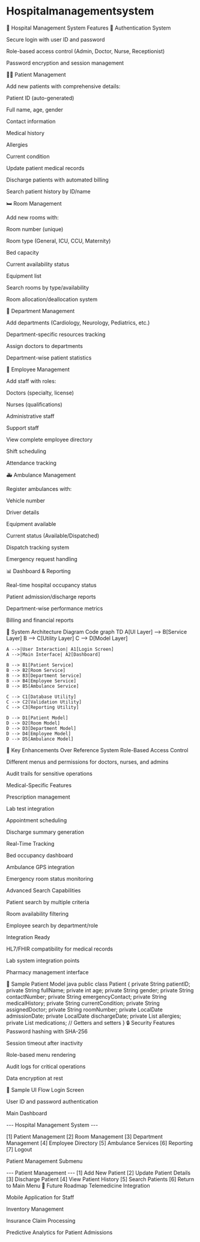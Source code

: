 # Hospitalmanagementsystem
🏥 Hospital Management System Features
🔐 Authentication System

Secure login with user ID and password

Role-based access control (Admin, Doctor, Nurse, Receptionist)

Password encryption and session management

👨‍⚕️ Patient Management

Add new patients with comprehensive details:

Patient ID (auto-generated)

Full name, age, gender

Contact information

Medical history

Allergies

Current condition

Update patient medical records

Discharge patients with automated billing

Search patient history by ID/name

🛏️ Room Management

Add new rooms with:

Room number (unique)

Room type (General, ICU, CCU, Maternity)

Bed capacity

Current availability status

Equipment list

Search rooms by type/availability

Room allocation/deallocation system

🏥 Department Management

Add departments (Cardiology, Neurology, Pediatrics, etc.)

Department-specific resources tracking

Assign doctors to departments

Department-wise patient statistics

👥 Employee Management

Add staff with roles:

Doctors (specialty, license)

Nurses (qualifications)

Administrative staff

Support staff

View complete employee directory

Shift scheduling

Attendance tracking

🚑 Ambulance Management

Register ambulances with:

Vehicle number

Driver details

Equipment available

Current status (Available/Dispatched)

Dispatch tracking system

Emergency request handling

📊 Dashboard & Reporting

Real-time hospital occupancy status

Patient admission/discharge reports

Department-wise performance metrics

Billing and financial reports

🧩 System Architecture
Diagram
Code
graph TD
    A[UI Layer] --> B[Service Layer]
    B --> C[Utility Layer]
    C --> D[Model Layer]
    
    A -->|User Interaction| A1[Login Screen]
    A -->|Main Interface| A2[Dashboard]
    
    B --> B1[Patient Service]
    B --> B2[Room Service]
    B --> B3[Department Service]
    B --> B4[Employee Service]
    B --> B5[Ambulance Service]
    
    C --> C1[Database Utility]
    C --> C2[Validation Utility]
    C --> C3[Reporting Utility]
    
    D --> D1[Patient Model]
    D --> D2[Room Model]
    D --> D3[Department Model]
    D --> D4[Employee Model]
    D --> D5[Ambulance Model]



🌟 Key Enhancements Over Reference System
Role-Based Access Control

Different menus and permissions for doctors, nurses, and admins

Audit trails for sensitive operations

Medical-Specific Features

Prescription management

Lab test integration

Appointment scheduling

Discharge summary generation

Real-Time Tracking

Bed occupancy dashboard

Ambulance GPS integration

Emergency room status monitoring

Advanced Search Capabilities

Patient search by multiple criteria

Room availability filtering

Employee search by department/role

Integration Ready

HL7/FHIR compatibility for medical records

Lab system integration points

Pharmacy management interface

🧾 Sample Patient Model
java
public class Patient {
    private String patientID;
    private String fullName;
    private int age;
    private String gender;
    private String contactNumber;
    private String emergencyContact;
    private String medicalHistory;
    private String currentCondition;
    private String assignedDoctor;
    private String roomNumber;
    private LocalDate admissionDate;
    private LocalDate dischargeDate;
    private List<String> allergies;
    private List<Prescription> medications;
    // Getters and setters
}
🔒 Security Features
Password hashing with SHA-256

Session timeout after inactivity

Role-based menu rendering

Audit logs for critical operations

Data encryption at rest

📱 Sample UI Flow
Login Screen

User ID and password authentication

Main Dashboard


--- Hospital Management System ---

[1] Patient Management
[2] Room Management
[3] Department Management
[4] Employee Directory
[5] Ambulance Services
[6] Reporting
[7] Logout



Patient Management Submenu

--- Patient Management ---
[1] Add New Patient
[2] Update Patient Details
[3] Discharge Patient
[4] View Patient History
[5] Search Patients
[6] Return to Main Menu
🚀 Future Roadmap
Telemedicine Integration


Mobile Application for Staff

Inventory Management

Insurance Claim Processing

Predictive Analytics for Patient Admissions
